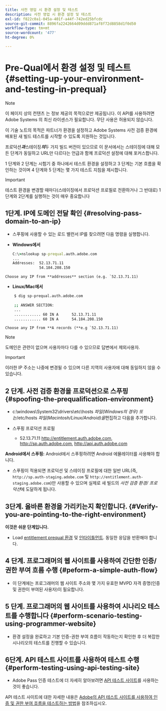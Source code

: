 ```yaml
---
title: 사전 영업 시 환경 설정 및 테스트
description: 사전 영업 시 환경 설정 및 테스트
exl-id: f822c0a1-045a-401f-a44f-742ed25bfcdc
source-git-commit: 8896fa2242664d09ddd871af8f72d8858d1f0d50
workflow-type: tm+mt
source-wordcount: '477'
ht-degree: 0%

---
```


# Pre-Qual에서 환경 설정 및 테스트{#setting-up-your-environment-and-testing-in-prequal}

>[!NOTE]
>
>이 페이지 상의 컨텐츠 는 정보 제공의 목적으로만 제공됩니다. 이 API를 사용하려면 Adobe Systems 의 최신 라이센스가 필요합니다. 무단 사용은 허용되지 않습니다.

이 기술 노트의 목적은 파트너가 환경을 설정하고 Adobe Systems 사전 검증 환경에 배포된 새 빌드 테스트를 시작할 수 있도록 지원하는 것입니다.

프로덕션&#x200B;***과***&#x200B;스테이징&#x200B;***의***&#x200B;두 가지 빌드 버전이 있으므로 이 문서에서는 스테이징에 대해 모든 단계가 동일하고 URL만 다르다는 언급과 함께 프로덕션 설정에 대해 포커스합니다.

1 단계와 2 단계는 시험기 중 하나에서 테스트 환경을 설정하고 3 단계는 기본 흐름을 확인하는 것이며 4 단계와 5 단계는 몇 가지 테스트 지침을 제시합니다.

>[!IMPORTANT]
>
> 테스트 환경을 변경할 때마다(스테이징에서 프로덕션 프로필로 전환하거나 그 반대로) 1단계와 2단계를 실행하는 것이 매우 중요합니다


## 1단계. IP에 도메인 전달 확인 {#resolving-pass-domain-to-an-ip}

* 스푸핑에 사용할 수 있는 로드 밸런서 IP를 찾으려면 다음 명령을 실행합니다.

* **Windows에서**

  ```cmd
  C:\>nslookup sp-prequal.auth.adobe.com
  ...
  Addresses:  52.13.71.11
              54.184.208.150
  ```

```Choose any IP from **addresses** section (e.g. `52.13.71.11)```

* **Linux/Mac에서**

```sh
    $ dig sp-prequal.auth.adobe.com
    
    ;; ANSWER SECTION:
    ...
    ............ 60 IN A      52.13.71.11
    ............ 60 IN A      54.184.208.150
```

```Choose any IP from **A records (**e.g `52.13.71.11)```

>[!NOTE]
>
>도메인은 관련이 없으며 사용자마다 다를 수 있으므로 답변에서 제외사용자.

>[!IMPORTANT]
>
> 이러한 IP 주소는 나중에 변경될 수 있으며 다른 지역의 사용자에 대해 동일하지 않을 수 있습니다.


## 2 단계.  사전 검증 환경을 프로덕션으로 스푸핑 {#spoofing-the-prequalification-environment}

* c:\\windows\\System32\\drivers\\etc\\hosts *파일(Windows의 경우) 또는*/etc/hosts *파일(Macintosh/Linux/Android)을*&#x200B;편집하고 다음을 추가합니다.

* 스푸핑 프로덕션 프로필
   * 52.13.71.11 http://entitlement.auth.adobe.com, http://sp.auth.adobe.com, http://api.auth.adobe.com

**Android에서 스푸핑:** Android에서 스푸핑하려면 Android 에뮬레이터를 사용해야 합니다.

* 스푸핑이 적용되면 프로덕션 및 스테이징 프로필에 대한 일반 URL(즉, `http://sp.auth-staging.adobe.com` 및 `http://entitlement.auth-staging.adobe.com`)만 사용할 수 있으며 실제로 새 빌드의 *사전 검증 환경/ 프로덕션*&#x200B;에 도달하게 됩니다.


## 3단계.  올바른 환경을 가리키는지 확인합니다. {#Verify-you-are-pointing-to-the-right-environment}

**이것은 쉬운 단계입니다.**

* Load [entitlement prequal 환경](https://entitlement-prequal.auth.adobe.com/environment.html) 및 [인타이틀먼트](https://entitlement.auth.adobe.com/environment.html). 동일한 응답을 반환해야 합니다.


## 4 단계.  프로그래머의 웹 사이트를 사용하여 간단한 인증/권한 부여 흐름 수행 {#peform-a-simple-auth-flow}

* 이 단계에는 프로그래머의 웹 사이트 주소와 몇 가지 유효한 MVPD 자격 증명(인증 및 권한이 부여된 사용자)이 필요합니다.

## 5 단계.  프로그래머의 웹 사이트를 사용하여 시나리오 테스트를 수행합니다 {#perform-scenario-testing-using-programmer-website}

* 환경 설정을 완료하고 기본 인증-권한 부여 흐름이 작동하는지 확인한 후 더 복잡한 시나리오의 테스트를 진행할 수 있습니다.


## 6단계.  API 테스트 사이트를 사용하여 테스트 수행 {#perform-testing-using-api-testing-site}

* Adobe Pass 인증 테스트에 더 자세히 알아보려면 [API 테스트 사이트](http://entitlement-prequal.auth.adobe.com/apitest/api.html)를 사용하는 것이 좋습니다.

API 테스트 사이트에 대한 자세한 내용은 [Adobe의 API 테스트 사이트를 사용하여 인증 및 권한 부여 흐름을 테스트하는 방법](/help/authentication/test-authn-authz-flows-using-adobes-api-test-site.md)을 참조하십시오.
